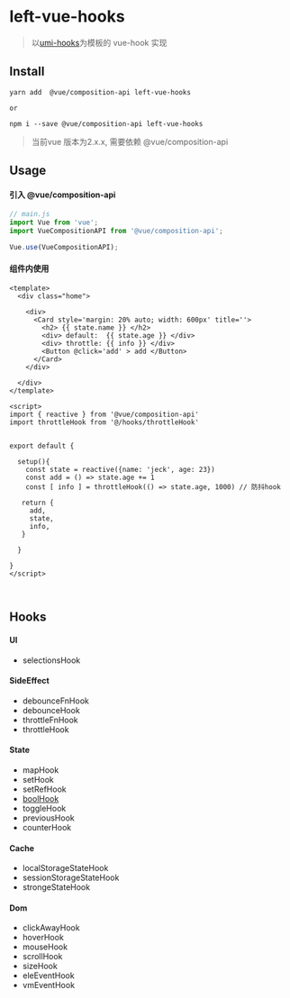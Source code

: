 #  left-vue-hooks

> 以[umi-hooks](https://github.com/umijs/hooks)为模板的 vue-hook 实现



## Install

```shell
yarn add  @vue/composition-api left-vue-hooks

or

npm i --save @vue/composition-api left-vue-hooks
```

> 当前vue 版本为2.x.x, 需要依赖 @vue/composition-api



## Usage

#### 引入 @vue/composition-api

```js
// main.js
import Vue from 'vue';
import VueCompositionAPI from '@vue/composition-api';

Vue.use(VueCompositionAPI); 

```



#### 组件内使用

```vue
<template>
  <div class="home">

    <div>
      <Card style='margin: 20% auto; width: 600px' title=''>
        <h2> {{ state.name }} </h2>
        <div> default:  {{ state.age }} </div>
        <div> throttle: {{ info }} </div>
        <Button @click='add' > add </Button>
      </Card>
    </div>
    
  </div>
</template>

<script>
import { reactive } from '@vue/composition-api'
import throttleHook from '@/hooks/throttleHook'


export default {

  setup(){
    const state = reactive({name: 'jeck', age: 23})
    const add = () => state.age += 1
    const [ info ] = throttleHook(() => state.age, 1000) // 防抖hook

   return {
     add,
     state,
     info,
   }

  }

}
</script>



```



## Hooks



#### UI

- selectionsHook 



#### SideEffect

- debounceFnHook
- debounceHook
- throttleFnHook
- throttleHook

#### State

- mapHook
- setHook
- setRefHook
- [boolHook](./src/boolHook/doc.md)
- toggleHook
- previousHook
- counterHook

#### Cache

- localStorageStateHook
- sessionStorageStateHook
- strongeStateHook

#### Dom

- clickAwayHook
- hoverHook
- mouseHook
- scrollHook
- sizeHook
- eleEventHook
- vmEventHook